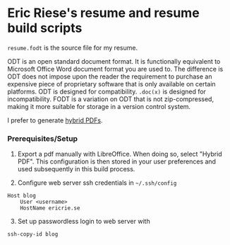 # Eric Riese's resume and resume build scripts

`resume.fodt` is the source file for my resume.

ODT is an open standard document format. It is functionally equivalent to Microsoft Office Word document format you are used to. The difference is ODT does not impose upon the reader the requirement to purchase an expensive piece of proprietary software that is only available on certain platforms. ODT is designed for compatibility. `.doc(x)` is designed for incompatibility. FODT is a variation on ODT that is not zip-compressed, making it more suitable for storage in a version control system.

I prefer to generate [hybrid PDFs](https://wiki.documentfoundation.org/Faq/Writer/PDF_Hybrid).

### Prerequisites/Setup
1. Export a pdf manually with LibreOffice. When doing so, select "Hybrid PDF". This configuration is then stored in your user preferences and used subsequently in this build process.

2. Configure web server ssh credentials in `~/.ssh/config`
```
Host blog
	User <username>
	HostName ericrie.se
```
3. Set up passwordless login to web server with
```
ssh-copy-id blog
```
